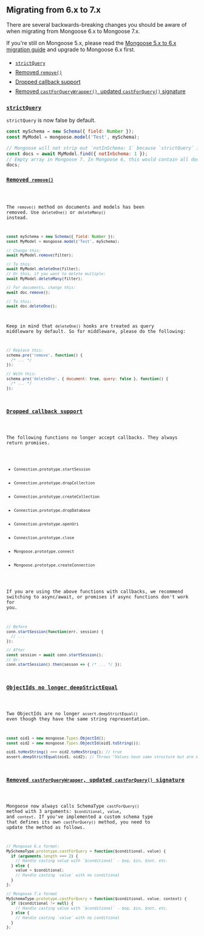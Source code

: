 ## Migrating from 6.x to 7.x

<style>
  ul > li {
    padding: 4px 0px;
  }
</style>

There are several backwards-breaking changes
you should be aware of when migrating from Mongoose 6.x to Mongoose 7.x.

If you're still on Mongoose 5.x, please read the [Mongoose 5.x to 6.x migration guide](migrating_to_6.html) and upgrade to Mongoose 6.x first.

* [`strictQuery`](#strictquery)
* [Removed `remove()`](#removed-remove)
* [Dropped callback support](#dropped-callback-support)
* [Removed `castForQueryWrapper()`, updated `castForQuery()` signature](#removed-castforquerywrapper)

<h3 id="strictquery"><a href="#strictquery"><code>strictQuery</code></a></h3>

`strictQuery` is now false by default.

```javascript
const mySchema = new Schema({ field: Number });
const MyModel = mongoose.model('Test', mySchema);

// Mongoose will not strip out `notInSchema: 1` because `strictQuery` is false by default
const docs = await MyModel.find({ notInSchema: 1 });
// Empty array in Mongoose 7. In Mongoose 6, this would contain all documents in MyModel
docs;
```

<h3 id="removed-remove"><a href="#removed-remove"><code>Removed <code>remove()</code></a></h3>

The `remove()` method on documents and models has been removed.
Use `deleteOne()` or `deleteMany()` instead.

```javascript
const mySchema = new Schema({ field: Number });
const MyModel = mongoose.model('Test', mySchema);

// Change this:
await MyModel.remove(filter);

// To this:
await MyModel.deleteOne(filter);
// Or this, if you want to delete multiple:
await MyModel.deleteMany(filter);

// For documents, change this:
await doc.remove();

// To this:
await doc.deleteOne();
```

Keep in mind that `deleteOne()` hooks are treated as query middleware by default.
So for middleware, please do the following:

```javascript
// Replace this:
schema.pre('remove', function() {
  /* ... */
});

// With this:
schema.pre('deleteOne', { document: true, query: false }, function() {
  /* ... */
});
```

<h3 id="dropped-callback-support"><a href="#dropped-callback-support">Dropped callback support</a></h3>

The following functions no longer accept callbacks.
They always return promises.

- `Connection.prototype.startSession`
- `Connection.prototype.dropCollection`
- `Connection.prototype.createCollection`
- `Connection.prototype.dropDatabase`
- `Connection.prototype.openUri`
- `Connection.prototype.close`
- `Mongoose.prototype.connect`
- `Mongoose.prototype.createConnection`

If you are using the above functions with callbacks, we recommend switching to async/await, or promises if async functions don't work for you.

```javascript
// Before
conn.startSession(function(err, session) {
  // ...
});

// After
const session = await conn.startSession();
// Or:
conn.startSession().then(sesson => { /* ... */ });
```

<h3 id="objectids-no-longer-deepstrictequal"><a href="#objectids-no-longer-deepstrictequal">ObjectIds no longer deepStrictEqual</a></h3>

Two ObjectIds are no longer `assert.deepStrictEqual()` even though they have the same string representation.

```javascript
const oid1 = new mongoose.Types.ObjectId();
const oid2 = new mongoose.Types.ObjectId(oid1.toString());

oid1.toHexString() === oid2.toHexString(); // true
assert.deepStrictEqual(oid1, oid2); // Throws "Values have same structure but are not reference-equal"
```

<h3 id="removed-castforquerywrapper"><a href="#removed-castforquerywrapper">Removed <code>castForQueryWrapper</code>, updated <code>castForQuery()</code> signature</a></h3>

Mongoose now always calls SchemaType `castForQuery()` method with 3 arguments: `$conditional`, `value`, and `context`.
If you've implemented a custom schema type that defines its own `castForQuery()` method, you need to update the method as follows.

```javascript
// Mongoose 6.x format:
MySchemaType.prototype.castForQuery = function($conditional, value) {
  if (arguments.length === 2) {
    // Handle casting value with `$conditional` - $eq, $in, $not, etc.
  } else {
    value = $conditional;
    // Handle casting `value` with no conditional
  }
};

// Mongoose 7.x format
MySchemaType.prototype.castForQuery = function($conditional, value, context) {
  if ($conditional != null) {
    // Handle casting value with `$conditional` - $eq, $in, $not, etc.
  } else {
    // Handle casting `value` with no conditional
  }
};
```
